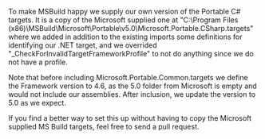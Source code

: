 To make MSBuild happy we supply our own version of the Portable C# targets. It is a copy of the Microsoft supplied one at "C:\Program Files (x86)\MSBuild\Microsoft\Portable\v5.0\Microsoft.Portable.CSharp.targets" where we added in addition to the existing imports some definitions for identifying our .NET target, and we overrided "\_CheckForInvalidTargetFrameworkProfile" to not do anything since we do not have a profile.

Note that before including Microsoft.Portable.Common.targets we define the Framework version to 4.6, as the 5.0 folder from Microsoft is empty and would not include our assemblies. After inclusion, we update the version to 5.0 as we expect.

If you find a better way to set this up without having to copy the Microsoft supplied MS Build targets, feel free to send a pull request.
